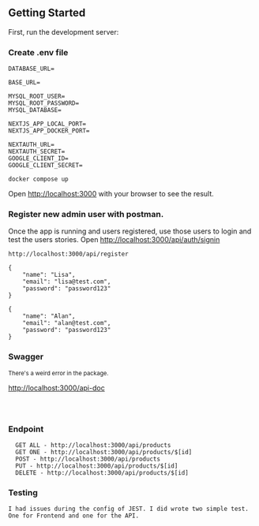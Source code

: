 ## Getting Started

First, run the development server:

### Create .env file

```
DATABASE_URL=

BASE_URL=

MYSQL_ROOT_USER=
MYSQL_ROOT_PASSWORD=
MYSQL_DATABASE=

NEXTJS_APP_LOCAL_PORT=
NEXTJS_APP_DOCKER_PORT=

NEXTAUTH_URL=
NEXTAUTH_SECRET=
GOOGLE_CLIENT_ID=
GOOGLE_CLIENT_SECRET=
```

```
docker compose up
```

Open [http://localhost:3000](http://localhost:3000) with your browser to see the result.

### Register new admin user with postman.

Once the app is running and users registered, use those users to login and test the users stories.
Open [http://localhost:3000/api/auth/signin](http://localhost:3000/api/auth/signin)

```
http://localhost:3000/api/register
```

```
{
    "name": "Lisa",
    "email": "lisa@test.com",
    "password": "password123"
}
```

```
{
    "name": "Alan",
    "email": "alan@test.com",
    "password": "password123"
}
```

### Swagger

<sup>There's a weird error in the package.</sup>

[http://localhost:3000/api-doc](http://localhost:3000/api-doc)

```



```

### Endpoint

```
  GET ALL - http://localhost:3000/api/products
  GET ONE - http://localhost:3000/api/products/$[id]
  POST - http://localhost:3000/api/products
  PUT - http://localhost:3000/api/products/$[id]
  DELETE - http://localhost:3000/api/products/$[id]
```

### Testing

```
I had issues during the config of JEST. I did wrote two simple test. One for Frontend and one for the API.
```
